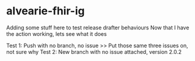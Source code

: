 # alvearie-fhir-ig

Adding some stuff here to test release drafter behaviours
Now that I have the action working, lets see what it does

Test 1: Push with no branch, no issue >> Put those same three issues on, not sure why
Test 2: New branch with no issue attached, version 2.0.2
